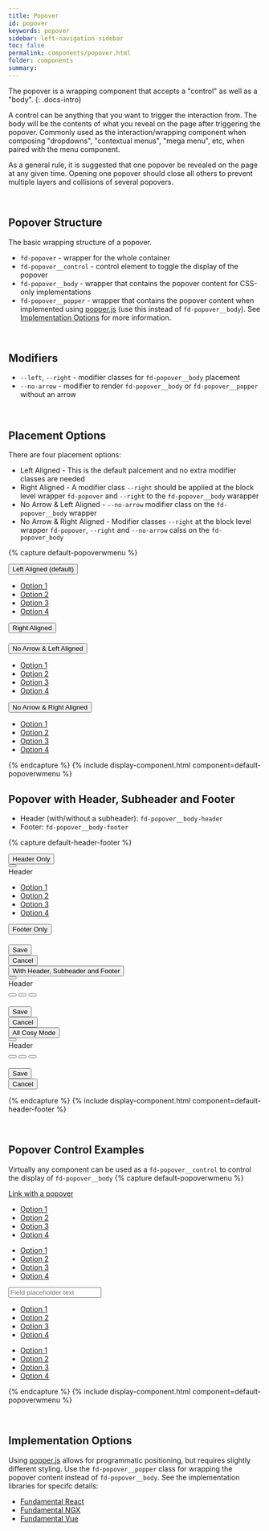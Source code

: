 ```yaml
---
title: Popover
id: popover
keywords: popover
sidebar: left-navigation-sidebar
toc: false
permalink: components/popover.html
folder: components
summary:
---
```


The popover is a wrapping component that accepts a "control" as well as a "body".
{: .docs-intro}

A control can be anything that you want to trigger the interaction from. The body will be the contents of what you reveal on the page after triggering the popover. Commonly used as the interaction/wrapping component when composing "dropdowns", "contextual menus", "mega menu", etc, when paired with the menu component.

As a general rule, it is suggested that one popover be revealed on the page at any given time. Opening one popover should close all others to prevent multiple layers and collisions of several popovers.

<br>

## Popover Structure
The basic wrapping structure of a popover.

* `fd-popover` - wrapper for the whole container
* `fd-popover__control` - control element to toggle the display of the popover
* `fd-popover__body` - wrapper that contains the popover content for CSS-only implementations
* `fd-popover__popper` - wrapper that contains the popover content when implemented using [popper.js](https://github.com/FezVrasta/popper.js) (use this instead of `fd-popover__body`). See [Implementation Options](#implementation-options) for more information.

<br>

## Modifiers
* `--left`, `--right` - modifier classes for `fd-popover__body` placement
* `--no-arrow` - modifier to render `fd-popover__body` or `fd-popover__popper` without an arrow

<br>


## Placement Options
There are four placement options:

* Left Aligned - This is the default palcement and no extra modifier classes are needed
* Right Aligned - A modifier class `--right` should be applied at the block level wrapper `fd-popover` and `--right` to the `fd-popover__body` warapper
* No Arrow & Left Aligned - `--no-arrow` modifier class on the `fd-popover__body` wrapper
* No Arrow & Right Aligned - Modifier classes `--right` at the block level wrapper `fd-popover`, `--right` and `--no-arrow` calss on the `fd-popover_body`

<style media="screen">
    .fd-popover{ margin-right: 100px;}
</style>
{% capture default-popoverwmenu %}
<div class="fd-popover">
    <div class="fd-popover__control">
        <button class="fd-button" aria-label="Image label" aria-controls="popoverA1" aria-expanded="false" aria-haspopup="true">Left Aligned (default)</button>
    </div>
    <div class="fd-popover__body" aria-hidden="true" id="popoverA1">
        <nav class="fd-menu" id="">
            <ul class="fd-menu__list">
                <li><a href="#" class="fd-menu__item">Option 1</a></li>
                <li><a href="#" class="fd-menu__item">Option 2</a></li>
                <li><a href="#" class="fd-menu__item">Option 3</a></li>
                <li><a href="#" class="fd-menu__item">Option 4</a></li>
            </ul>
        </nav>
    </div>
</div>

<div class="fd-popover fd-popover--right">
    <div class="fd-popover__control">
        <button class="fd-button" aria-label="Image label" aria-controls="popoverA2" aria-expanded="false" aria-haspopup="true">Right Aligned</button>
    </div>
    <div class="fd-popover__body fd-popover__body--right" aria-hidden="true" id="popoverA2">
        <div style="margin: 20px;">
            <span class="fd-identifier fd-identifier--xxl fd-identifier--circle fd-identifier--thumbnail" style="background-image: url('https://placeimg.com/400/400/nature');" role="presentation" aria-label="Nature"></span>
        </div>
    </div>
</div>

<div class="fd-popover">
    <div class="fd-popover__control">
        <button class="fd-button" aria-label="Image label" aria-controls="popoverA3" aria-expanded="false" aria-haspopup="true">No Arrow & Left Aligned</button>
    </div>
    <div class="fd-popover__body fd-popover__body--no-arrow" aria-hidden="true" id="popoverA3">
        <nav class="fd-menu" id="">
            <ul class="fd-menu__list">
                <li><a href="#" class="fd-menu__item">Option 1</a></li>
                <li><a href="#" class="fd-menu__item">Option 2</a></li>
                <li><a href="#" class="fd-menu__item">Option 3</a></li>
                <li><a href="#" class="fd-menu__item">Option 4</a></li>
            </ul>
        </nav>
    </div>
</div>

<div class="fd-popover fd-popover--right">
    <div class="fd-popover__control">
        <button class="fd-button" aria-label="Image label" aria-controls="popoverA4" aria-expanded="false" aria-haspopup="true">No Arrow & Right Aligned</button>
    </div>
    <div class="fd-popover__body fd-popover__body--right fd-popover__body--no-arrow" aria-hidden="true" id="popoverA4">
        <nav class="fd-menu" id="">
            <ul class="fd-menu__list">
                <li><a href="#" class="fd-menu__item">Option 1</a></li>
                <li><a href="#" class="fd-menu__item">Option 2</a></li>
                <li><a href="#" class="fd-menu__item">Option 3</a></li>
                <li><a href="#" class="fd-menu__item">Option 4</a></li>
            </ul>
        </nav>
    </div>
</div>
{% endcapture %}
{% include display-component.html component=default-popoverwmenu %}

<br>

## Popover with Header, Subheader and Footer

* Header (with/without a subheader): `fd-popover__body-header`
* Footer: `fd-popover__body-footer`

{% capture default-header-footer %}
<div class="fd-popover">
    <div class="fd-popover__control">
        <button class="fd-button" aria-label="Image label" aria-controls="popoverHSF1" aria-expanded="false" aria-haspopup="true">Header Only</button>
    </div>
    <div class="fd-popover__body" aria-hidden="true" id="popoverHSF1">
        <div class="fd-popover__body-header">
            <div class="fd-bar fd-bar--header">
                <div class="fd-bar__left">
                    <div class="fd-bar__element">
                        <button class="fd-button fd-button--transparent sap-icon--navigation-left-arrow"></button>
                    </div>
                    <div class="fd-bar__element">
                        Header
                    </div>
                </div>
            </div>
        </div>
        <nav class="fd-menu" id="">
            <ul class="fd-menu__list">
                <li><a href="#" class="fd-menu__item">Option 1</a></li>
                <li><a href="#" class="fd-menu__item">Option 2</a></li>
                <li><a href="#" class="fd-menu__item">Option 3</a></li>
                <li><a href="#" class="fd-menu__item">Option 4</a></li>
            </ul>
        </nav>
    </div>
</div>

<div class="fd-popover fd-popover--right">
    <div class="fd-popover__control">
        <button class="fd-button" aria-label="Image label" aria-controls="popoverHSF2" aria-expanded="false" aria-haspopup="true">Footer Only</button>
    </div>
    <div class="fd-popover__body fd-popover__body--right" aria-hidden="true" id="popoverHSF2">
        <div style="margin: 20px;">
            <span class="fd-identifier fd-identifier--xxl fd-identifier--circle fd-identifier--thumbnail" style="background-image: url('https://placeimg.com/400/400/nature');" role="presentation" aria-label="Nature"></span>
        </div>
        <div class="fd-popover__body-footer">
            <div class="fd-bar fd-bar--footer">
                <div class="fd-bar__right">
                    <div class="fd-bar__element">
                        <button class="fd-button fd-button--compact fd-button--emphasized">Save</button>
                    </div>
                    <div class="fd-bar__element">
                        <button class="fd-button fd-button--compact fd-button--transparent">Cancel</button>
                    </div>
                </div>
            </div>
        </div>
    </div>
</div>

<div class="fd-popover">
    <div class="fd-popover__control">
        <button class="fd-button" aria-label="Image label" aria-controls="popoverHSF3" aria-expanded="false" aria-haspopup="true">With Header, Subheader and Footer</button>
    </div>
    <div class="fd-popover__body fd-popover__body--no-arrow" aria-hidden="true" id="popoverHSF3">
        <div class="fd-popover__body-header">
            <div class="fd-bar fd-bar--header-with-subheader">
                <div class="fd-bar__left">
                    <div class="fd-bar__element">
                        <button class="fd-button fd-button--transparent sap-icon--navigation-left-arrow"></button>
                    </div>
                    <div class="fd-bar__element">
                        Header
                    </div>
                </div>
            </div>
            <div class="fd-bar fd-bar--subheader">
                <div class="fd-bar__middle">
                    <div class="fd-bar__element">
                        <div class="fd-form-item">
                            <div class="fd-segmented-button" role="group" aria-label="Group label">
                                <button class="fd-button fd-button--compact sap-icon--email" aria-pressed="true"></button>
                                <button class="fd-button fd-button--compact sap-icon--iphone"></button>
                                <button class="fd-button fd-button--compact sap-icon--notification-2"></button>
                            </div>
                        </div>
                    </div>
                </div>
            </div>
        </div>
        <div style="margin: 20px 80px;">
            <span class="fd-identifier fd-identifier--xxl fd-identifier--circle fd-identifier--thumbnail" style="background-image: url('https://placeimg.com/400/400/nature');" role="presentation" aria-label="Nature"></span>
        </div>
        <div class="fd-popover__body-footer">
            <div class="fd-bar fd-bar--footer">
                <div class="fd-bar__right">
                    <div class="fd-bar__element">
                        <button class="fd-button fd-button--compact fd-button--emphasized">Save</button>
                    </div>
                    <div class="fd-bar__element">
                        <button class="fd-button fd-button--compact fd-button--transparent">Cancel</button>
                    </div>
                </div>
            </div>
        </div>
    </div>
</div>

<div class="fd-popover">
    <div class="fd-popover__control">
        <button class="fd-button" aria-label="Image label" aria-controls="popoverHSF345" aria-expanded="false" aria-haspopup="true">All Cosy Mode</button>
    </div>
    <div class="fd-popover__body fd-popover__body--no-arrow" aria-hidden="true" id="popoverHSF345">
        <div class="fd-popover__body-header">
            <div class="fd-bar fd-bar--cosy fd-bar--header-with-subheader">
                <div class="fd-bar__left">
                    <div class="fd-bar__element">
                        <button class="fd-button fd-button--transparent sap-icon--navigation-left-arrow"></button>
                    </div>
                    <div class="fd-bar__element">
                        Header
                    </div>
                </div>
            </div>
        </div>
        <div class="fd-bar fd-bar--cosy fd-bar--subheader">
                <div class="fd-bar__middle">
                    <div class="fd-bar__element">
                        <div class="fd-form-item">
                            <div class="fd-segmented-button" role="group" aria-label="Group label">
                                <button class="fd-button fd-button--compact sap-icon--email" aria-pressed="true"></button>
                                <button class="fd-button fd-button--compact sap-icon--iphone"></button>
                                <button class="fd-button fd-button--compact sap-icon--notification-2"></button>
                            </div>
                        </div>
                    </div>
                </div>
            </div>
        <div style="margin: 20px 80px;">
            <span class="fd-identifier fd-identifier--xxl fd-identifier--circle fd-identifier--thumbnail" style="background-image: url('https://placeimg.com/400/400/nature');" role="presentation" aria-label="Nature"></span>
        </div>
        <div class="fd-popover__body-footer">
            <div class="fd-bar fd-bar--cosy fd-bar--footer">
                <div class="fd-bar__right">
                    <div class="fd-bar__element">
                        <button class="fd-button fd-button--compact fd-button--emphasized">Save</button>
                    </div>
                    <div class="fd-bar__element">
                        <button class="fd-button fd-button--compact fd-button--transparent">Cancel</button>
                    </div>
                </div>
            </div>
        </div>
    </div>
</div>

{% endcapture %}
{% include display-component.html component=default-header-footer %}

<br>

## Popover Control Examples
Virtually any component can be used as a `fd-popover__control` to control the display of `fd-popover__body`
{% capture default-popoverwmenu %}
<div class="fd-popover">
    <div class="fd-popover__control">
        <a href="#" class="fd-link" aria-label="Image label" aria-controls="popoverB1" aria-expanded="false" aria-haspopup="true">
            Link with a popover
        </a>
    </div>
    <div class="fd-popover__body" aria-hidden="true" id="popoverB1">
        <nav class="fd-menu" id="">
            <ul class="fd-menu__list">
                <li><a href="#" class="fd-menu__item">Option 1</a></li>
                <li><a href="#" class="fd-menu__item">Option 2</a></li>
                <li><a href="#" class="fd-menu__item">Option 3</a></li>
                <li><a href="#" class="fd-menu__item">Option 4</a></li>
            </ul>
        </nav>
    </div>
</div>

<div class="fd-popover fd-popover--right">
    <div class="fd-popover__control">
        <span class=" fd-image--m fd-image--circle" aria-label="Image label" aria-controls="popoverB2" aria-expanded="false" aria-haspopup="true" aria-label="Image label"
style="background-image: url('https://placeimg.com/400/400/nature');"></span>
    </div>
    <div class="fd-popover__body fd-popover__body--right" aria-hidden="true" id="popoverB2">
        <nav class="fd-menu" id="">
            <ul class="fd-menu__list">
                <li><a href="#" class="fd-menu__item">Option 1</a></li>
                <li><a href="#" class="fd-menu__item">Option 2</a></li>
                <li><a href="#" class="fd-menu__item">Option 3</a></li>
                <li><a href="#" class="fd-menu__item">Option 4</a></li>
            </ul>
        </nav>
    </div>
</div>

<div class="fd-popover">
    <div class="fd-popover__control">
        <div class="fd-form-item fd-has-margin-none">
            <input class="fd-input" type="text" id="input-1" placeholder="Field placeholder text" aria-label="Image label" aria-controls="popoverB3" aria-expanded="false" aria-haspopup="true">
        </div>
    </div>
    <div class="fd-popover__body fd-popover__body--no-arrow" aria-hidden="true" id="popoverB3">
        <nav class="fd-menu" id="">
            <ul class="fd-menu__list">
                <li><a href="#" class="fd-menu__item">Option 1</a></li>
                <li><a href="#" class="fd-menu__item">Option 2</a></li>
                <li><a href="#" class="fd-menu__item">Option 3</a></li>
                <li><a href="#" class="fd-menu__item">Option 4</a></li>
            </ul>
        </nav>
    </div>
</div>


<div class="fd-popover fd-popover--right">
    <div class="fd-popover__control">
        <span class="sap-icon--cart sap-icon--xl" aria-label="Image label" aria-controls="popoverB4" aria-expanded="false" aria-haspopup="true"></span>
    </div>
    <div class="fd-popover__body fd-popover__body--right fd-popover__body--no-arrow" aria-hidden="true" id="popoverB4">
        <nav class="fd-menu" id="">
            <ul class="fd-menu__list">
                <li><a href="#" class="fd-menu__item">Option 1</a></li>
                <li><a href="#" class="fd-menu__item">Option 2</a></li>
                <li><a href="#" class="fd-menu__item">Option 3</a></li>
                <li><a href="#" class="fd-menu__item">Option 4</a></li>
            </ul>
        </nav>
    </div>
</div>

{% endcapture %}
{% include display-component.html component=default-popoverwmenu %}

<br>

## Implementation Options

Using [popper.js](https://github.com/FezVrasta/popper.js) allows for programmatic positioning, but requires slightly different styling.  Use the `fd-popover__popper` class for wrapping the popover content instead of `fd-popover__body`. See the implementation libraries for specifc details:

* [Fundamental React](https://sap.github.io/fundamental-react/popover)
* [Fundamental NGX](https://sap.github.io/fundamental-ngx/popover)
* [Fundamental Vue](https://sap.github.io/fundamental-vue/#/example/popover)
